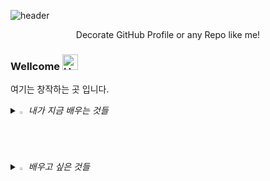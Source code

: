 ![header](https://capsule-render.vercel.app/api?type=waving&color=auto&height=300&section=header&text=GyuHwan%20Lee&fontSize=90&animation=fadeIn&fontAlignY=38&desc=Java%20Spring%20Swim%20Soccer%20like%20me!&descAlignY=51&descAlign=62)
<p align='center'> Decorate GitHub Profile or any Repo like me! </p>
<p align='center'>
  
</p>

### Wellcome <img src="https://raw.githubusercontent.com/Tarikul-Islam-Anik/Animated-Fluent-Emojis/master/Emojis/Hand%20gestures/Hand%20with%20Fingers%20Splayed%20Light%20Skin%20Tone.png" alt="Hand with Fingers Splayed Light Skin Tone" width="25" height="25" />
여기는 창작하는 곳 입니다.

<!--GITHUB_ACTIVITY:{"rows": 5}-->




<i>
<details>
<summary>
  <img src="https://raw.githubusercontent.com/Tarikul-Islam-Anik/Animated-Fluent-Emojis/master/Emojis/Hand%20gestures/Eyes.png" alt="Eyes" width="2%" /> 내가 지금 배우는 것들
</summary>
   <br>
  
 ![java](https://img.shields.io/badge/Java-ED8B00?style=for-the-badge&logo=openjdk&logoColor=white) ![spring](https://img.shields.io/badge/Spring-6DB33F?style=for-the-badge&logo=spring&logoColor=white) ![oracle](https://img.shields.io/badge/oracle-F80000.svg?style=for-the-badge&logo=oracle&logoColor=white) <img src="https://img.shields.io/badge/sqlite-%23003B57.svg?&style=for-the-badge&logo=sqlite&logoColor=white" />  <img src="https://img.shields.io/badge/flask-%23000000.svg?&style=for-the-badge&logo=flask&logoColor=white" /> ![python](https://img.shields.io/badge/Python-14354C?style=for-the-badge&logo=python&logoColor=white) ![js](https://img.shields.io/badge/JavaScript-F7DF1E?style=for-the-badge&logo=JavaScript&logoColor=white) ![html](https://img.shields.io/badge/HTML5-E34F26?style=for-the-badge&logo=html5&logoColor=white) ![css](https://img.shields.io/badge/CSS-239120?&style=for-the-badge&logo=css3&logoColor=white) <img src="https://img.shields.io/badge/apache%20tomcat-%23F8DC75.svg?&style=for-the-badge&logo=apache%20tomcat&logoColor=black" />
 

</details>

<details>
<summary>
  <img src="https://raw.githubusercontent.com/Tarikul-Islam-Anik/Animated-Fluent-Emojis/master/Emojis/Travel%20and%20places/Fire.png" alt="Fire" width="2%" /> 배우고 싶은 것들
</summary>
   <br>

 ![linux](https://img.shields.io/badge/Linux-FCC624?style=for-the-badge&logo=linux&logoColor=black) 	<img src="https://img.shields.io/badge/django-%23092E20.svg?&style=for-the-badge&logo=django&logoColor=white" />


</details>


</i>
